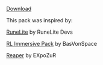 [Download](https://github.com/melkypie/resource-packs/archive/pack-lite-ui.zip)

This pack was inspired by:

[RuneLite](https://runelite.net) by RuneLite Devs

[RL Immersive Pack](https://github.com/melkypie/resource-packs/tree/pack-rl-immersive) by BasVonSpace

[Reaper](https://github.com/melkypie/resource-packs/tree/pack-reaper)  by EXpoZuR


